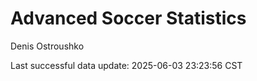 # Advanced Soccer Statistics
Denis Ostroushko

<!-- gfm -->

Last successful data update: 2025-06-03 23:23:56 CST
